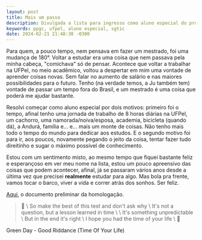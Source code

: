 ```yaml
---
layout: post
title: Mais um passo
description: Divulgada a lista para ingresso como aluno especial do programa de pós-graduação em ciência da computação da UFPel, ingresso 2024/01. Meu nome está lá na segunda linha. Homologado.
keywords: ppgc, ufpel, aluno especial, sgtic
date: 2024-02-21 21:48:30 -0300
---
```


Para quem, a pouco tempo, nem pensava em fazer um mestrado, foi uma mudança de 180°. Voltar a estudar era uma coisa que nem passava pela minha cabeça, "comichava" só de pensar. Acontece que voltar a trabalhar na UFPel, no meio acadêmico, voltou a despertar em mim uma vontade de aprender coisas novas. Sem falar no aumento de salário e nas maiores possibilidades para o futuro. Tenho (na verdade temos, a Ju também tem) vontade de passar um tempo fora do Brasil, e um mestrado é uma coisa que poderá me ajudar bastante.

Resolvi começar como aluno especial por dois motivos: primeiro foi o tempo, afinal tenho uma jornada de trabalho de 8 horas diárias na UFPel, um cachorro, uma namorada/noiva/esposa, academia, bicicleta (quando dá), a Andurá, família e... e... mais um monte de coisas. Não tenho mais todo o tempo do mundo para dedicar aos estudos. E o segundo motivo foi para ir, aos poucos, novamente pegando o jeito da coisa, tentar fazer tudo direitinho e sugar o máximo possível de conhecimento.

Estou com um sentimento misto, ao mesmo tempo que fiquei bastante feliz e esperançoso em ver meu nome na lista, estou um pouco apreensivo das coisas que podem acontecer, afinal, já se passaram vários anos desde a última vez que precisei **realmente** estudar para algo. Mas bola pra frente, vamos tocar o barco, viver a vida e correr atrás dos sonhos. Ser feliz.

[Aqui](/assets/documents/SEI_UFPel-2527851-Homologacoes-AE20241.pdf), o documento preliminar da homologação.

> &#127932; \\
So make the best of this test and don't ask why \\
It's not a question, but a lesson learned in time \\
\\
It's something unpredictable \\
But in the end it's right \\
I hope you had the time of your life \\
&#127932;

Green Day - Good Riddance (Time Of Your Life)

